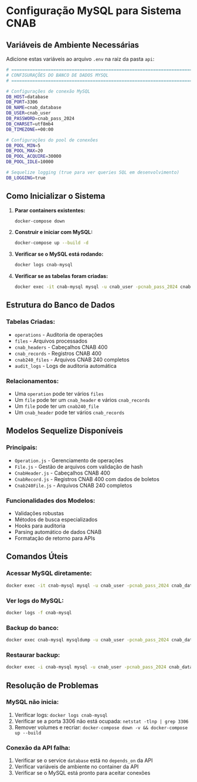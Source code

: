 # Configuração MySQL para Sistema CNAB

## Variáveis de Ambiente Necessárias

Adicione estas variáveis ao arquivo `.env` na raiz da pasta `api`:

```bash
# ============================================================================
# CONFIGURAÇÕES DO BANCO DE DADOS MYSQL
# ============================================================================

# Configurações de conexão MySQL
DB_HOST=database
DB_PORT=3306
DB_NAME=cnab_database
DB_USER=cnab_user
DB_PASSWORD=cnab_pass_2024
DB_CHARSET=utf8mb4
DB_TIMEZONE=+00:00

# Configurações do pool de conexões
DB_POOL_MIN=5
DB_POOL_MAX=20
DB_POOL_ACQUIRE=30000
DB_POOL_IDLE=10000

# Sequelize logging (true para ver queries SQL em desenvolvimento)
DB_LOGGING=true
```

## Como Inicializar o Sistema

1. **Parar containers existentes:**
   ```bash
   docker-compose down
   ```

2. **Construir e iniciar com MySQL:**
   ```bash
   docker-compose up --build -d
   ```

3. **Verificar se o MySQL está rodando:**
   ```bash
   docker logs cnab-mysql
   ```

4. **Verificar se as tabelas foram criadas:**
   ```bash
   docker exec -it cnab-mysql mysql -u cnab_user -pcnab_pass_2024 cnab_database -e "SHOW TABLES;"
   ```

## Estrutura do Banco de Dados

### Tabelas Criadas:
- `operations` - Auditoria de operações
- `files` - Arquivos processados
- `cnab_headers` - Cabeçalhos CNAB 400
- `cnab_records` - Registros CNAB 400
- `cnab240_files` - Arquivos CNAB 240 completos
- `audit_logs` - Logs de auditoria automática

### Relacionamentos:
- Uma `operation` pode ter vários `files`
- Um `file` pode ter um `cnab_header` e vários `cnab_records`
- Um `file` pode ter um `cnab240_file`
- Um `cnab_header` pode ter vários `cnab_records`

## Modelos Sequelize Disponíveis

### Principais:
- `Operation.js` - Gerenciamento de operações
- `File.js` - Gestão de arquivos com validação de hash
- `CnabHeader.js` - Cabeçalhos CNAB 400
- `CnabRecord.js` - Registros CNAB 400 com dados de boletos
- `Cnab240File.js` - Arquivos CNAB 240 completos

### Funcionalidades dos Modelos:
- Validações robustas
- Métodos de busca especializados
- Hooks para auditoria
- Parsing automático de dados CNAB
- Formatação de retorno para APIs

## Comandos Úteis

### Acessar MySQL diretamente:
```bash
docker exec -it cnab-mysql mysql -u cnab_user -pcnab_pass_2024 cnab_database
```

### Ver logs do MySQL:
```bash
docker logs -f cnab-mysql
```

### Backup do banco:
```bash
docker exec cnab-mysql mysqldump -u cnab_user -pcnab_pass_2024 cnab_database > backup.sql
```

### Restaurar backup:
```bash
docker exec -i cnab-mysql mysql -u cnab_user -pcnab_pass_2024 cnab_database < backup.sql
```

## Resolução de Problemas

### MySQL não inicia:
1. Verificar logs: `docker logs cnab-mysql`
2. Verificar se a porta 3306 não está ocupada: `netstat -tlnp | grep 3306`
3. Remover volumes e recriar: `docker-compose down -v && docker-compose up --build`

### Conexão da API falha:
1. Verificar se o service `database` está no `depends_on` da API
2. Verificar variáveis de ambiente no container da API
3. Verificar se o MySQL está pronto para aceitar conexões 